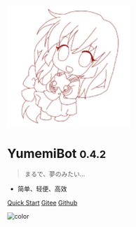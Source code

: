 <!-- _coverpage.md -->

![logo](./public/images/avatar/logo.png)

# YumemiBot <small>0.4.2</small>

> まるで、夢のみたい...

- 简单、轻便、高效

[Quick Start](index/)
[Gitee](https://gitee.com/Dc_Yuki/YumemiBot)
[Github](https://github.com/dcyuki/YumemiBot)

<!-- 背景图片 -->

<!-- 背景色 -->

![color](#ffffff)